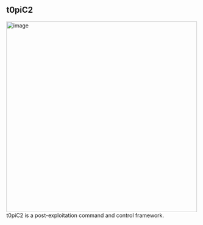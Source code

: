
## t0piC2 
<img width="500" alt="image" src="https://user-images.githubusercontent.com/46081558/235817069-4e88d45e-22c2-4f3c-ae44-52cfd2ac2275.png">
t0piC2 is a post-exploitation command and control framework.
